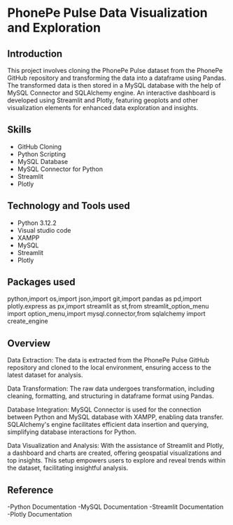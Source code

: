 
# PhonePe Pulse Data Visualization and Exploration


## Introduction

This project involves cloning the PhonePe Pulse dataset from the PhonePe GitHub repository and transforming the data into a dataframe using Pandas. The transformed data is then stored in a MySQL database with the help of MySQL Connector and SQLAlchemy engine. An interactive dashboard is developed using Streamlit and Plotly, featuring geoplots and other visualization elements for enhanced data exploration and insights.
## Skills
- GitHub Cloning
- Python Scripting
- MySQL Database
- MySQL Connector for Python
- Streamlit
- Plotly
## Technology and Tools used

- Python 3.12.2
- Visual studio code
- XAMPP
- MySQL
- Streamlit
- Plotly



## Packages used

python,import os,import json,import git,import pandas as pd,import plotly.express as px,import streamlit as st,from streamlit_option_menu import option_menu,import mysql.connector,from sqlalchemy import create_engine
## Overview
Data Extraction:
The data is extracted from the PhonePe Pulse GitHub repository and cloned to the local environment, ensuring access to the latest dataset for analysis.

Data Transformation:
The raw data undergoes transformation, including cleaning, formatting, and structuring in dataframe format using Pandas.

Database Integration:
MySQL Connector is used for the connection between Python and MySQL database with XAMPP, enabling data transfer. SQLAlchemy's engine facilitates efficient data insertion and querying, simplifying database interactions for Python.

Data Visualization and Analysis:
With the assistance of Streamlit and Plotly, a dashboard and charts are created, offering geospatial visualizations and top insights. This setup empowers users to explore and reveal trends within the dataset, facilitating insightful analysis.
## Reference
-Python Documentation
-MySQL Documentation
-Streamlit Documentation
-Plotly Documentation